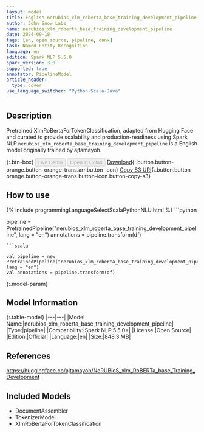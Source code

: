 ```yaml
---
layout: model
title: English nerubios_xlm_roberta_base_training_development_pipeline pipeline XlmRoBertaForTokenClassification from ajtamayoh
author: John Snow Labs
name: nerubios_xlm_roberta_base_training_development_pipeline
date: 2024-09-18
tags: [en, open_source, pipeline, onnx]
task: Named Entity Recognition
language: en
edition: Spark NLP 5.5.0
spark_version: 3.0
supported: true
annotator: PipelineModel
article_header:
  type: cover
use_language_switcher: "Python-Scala-Java"
---
```


## Description

Pretrained XlmRoBertaForTokenClassification, adapted from Hugging Face and curated to provide scalability and production-readiness using Spark NLP.`nerubios_xlm_roberta_base_training_development_pipeline` is a English model originally trained by ajtamayoh.

{:.btn-box}
<button class="button button-orange" disabled>Live Demo</button>
<button class="button button-orange" disabled>Open in Colab</button>
[Download](https://s3.amazonaws.com/auxdata.johnsnowlabs.com/public/models/nerubios_xlm_roberta_base_training_development_pipeline_en_5.5.0_3.0_1726662988285.zip){:.button.button-orange.button-orange-trans.arr.button-icon}
[Copy S3 URI](s3://auxdata.johnsnowlabs.com/public/models/nerubios_xlm_roberta_base_training_development_pipeline_en_5.5.0_3.0_1726662988285.zip){:.button.button-orange.button-orange-trans.button-icon.button-copy-s3}

## How to use



<div class="tabs-box" markdown="1">
{% include programmingLanguageSelectScalaPythonNLU.html %}
```python

pipeline = PretrainedPipeline("nerubios_xlm_roberta_base_training_development_pipeline", lang = "en")
annotations =  pipeline.transform(df)   

```
```scala

val pipeline = new PretrainedPipeline("nerubios_xlm_roberta_base_training_development_pipeline", lang = "en")
val annotations = pipeline.transform(df)

```
</div>

{:.model-param}
## Model Information

{:.table-model}
|---|---|
|Model Name:|nerubios_xlm_roberta_base_training_development_pipeline|
|Type:|pipeline|
|Compatibility:|Spark NLP 5.5.0+|
|License:|Open Source|
|Edition:|Official|
|Language:|en|
|Size:|848.3 MB|

## References

https://huggingface.co/ajtamayoh/NeRUBioS_xlm_RoBERTa_base_Training_Development

## Included Models

- DocumentAssembler
- TokenizerModel
- XlmRoBertaForTokenClassification